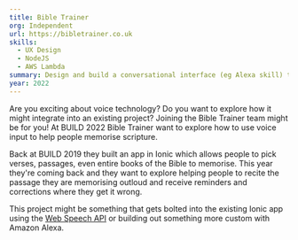```yaml
---
title: Bible Trainer
org: Independent
url: https://bibletrainer.co.uk
skills:
  - UX Design
  - NodeJS
  - AWS Lambda
summary: Design and build a conversational interface (eg Alexa skill) to help Bible memorisation.
year: 2022
---
```


Are you exciting about voice technology? Do you want to explore how it might integrate into an existing project? Joining the Bible Trainer team might be for you! At BUILD 2022 Bible Trainer want to explore how to use voice input to help people memorise scripture.

Back at BUILD 2019 they built an app in Ionic which allows people to pick verses, passages, even entire books of the Bible to memorise. This year they're coming back and they want to explore helping people to recite the passage they are memorising outloud and receive reminders and corrections where they get it wrong.

This project might be something that gets bolted into the existing Ionic app using the [Web Speech API](https://developer.mozilla.org/en-US/docs/Web/API/Web_Speech_API) or building out something more custom with Amazon Alexa.
